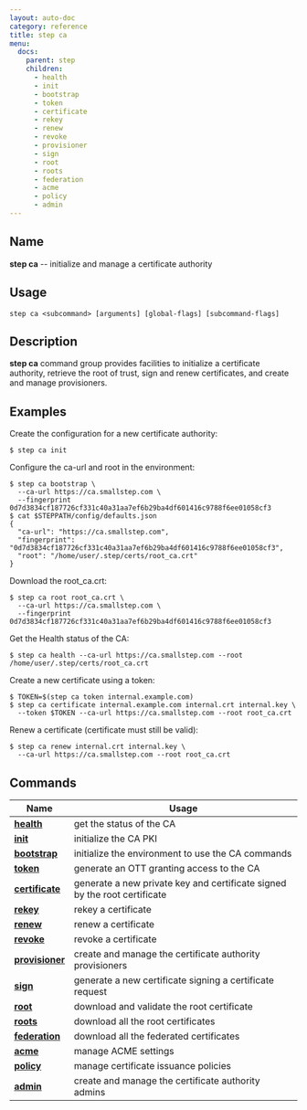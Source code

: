 ```yaml
---
layout: auto-doc
category: reference
title: step ca
menu:
  docs:
    parent: step
    children:
      - health
      - init
      - bootstrap
      - token
      - certificate
      - rekey
      - renew
      - revoke
      - provisioner
      - sign
      - root
      - roots
      - federation
      - acme
      - policy
      - admin
---
```


## Name
**step ca** -- initialize and manage a certificate authority

## Usage

```raw
step ca <subcommand> [arguments] [global-flags] [subcommand-flags]
```

## Description

**step ca** command group provides facilities to initialize a certificate
authority, retrieve the root of trust, sign and renew certificates, and create
and manage provisioners.

## Examples

Create the configuration for a new certificate authority:
```shell
$ step ca init
```

Configure the ca-url and root in the environment:
```shell
$ step ca bootstrap \
  --ca-url https://ca.smallstep.com \
  --fingerprint 0d7d3834cf187726cf331c40a31aa7ef6b29ba4df601416c9788f6ee01058cf3
$ cat $STEPPATH/config/defaults.json
{
  "ca-url": "https://ca.smallstep.com",
  "fingerprint": "0d7d3834cf187726cf331c40a31aa7ef6b29ba4df601416c9788f6ee01058cf3",
  "root": "/home/user/.step/certs/root_ca.crt"
}
```

Download the root_ca.crt:
```shell
$ step ca root root_ca.crt \
  --ca-url https://ca.smallstep.com \
  --fingerprint 0d7d3834cf187726cf331c40a31aa7ef6b29ba4df601416c9788f6ee01058cf3
```

Get the Health status of the CA:
```shell
$ step ca health --ca-url https://ca.smallstep.com --root /home/user/.step/certs/root_ca.crt
```

Create a new certificate using a token:
```shell
$ TOKEN=$(step ca token internal.example.com)
$ step ca certificate internal.example.com internal.crt internal.key \
  --token $TOKEN --ca-url https://ca.smallstep.com --root root_ca.crt
```

Renew a certificate (certificate must still be valid):
```shell
$ step ca renew internal.crt internal.key \
  --ca-url https://ca.smallstep.com --root root_ca.crt
```

## Commands


| Name | Usage |
|---|---|
| **[health](health/)** | get the status of the CA |
| **[init](init/)** | initialize the CA PKI |
| **[bootstrap](bootstrap/)** | initialize the environment to use the CA commands |
| **[token](token/)** | generate an OTT granting access to the CA |
| **[certificate](certificate/)** | generate a new private key and certificate signed by the root certificate |
| **[rekey](rekey/)** | rekey a certificate |
| **[renew](renew/)** | renew a certificate |
| **[revoke](revoke/)** | revoke a certificate |
| **[provisioner](provisioner/)** | create and manage the certificate authority provisioners |
| **[sign](sign/)** | generate a new certificate signing a certificate request |
| **[root](root/)** | download and validate the root certificate |
| **[roots](roots/)** | download all the root certificates |
| **[federation](federation/)** | download all the federated certificates |
| **[acme](acme/)** | manage ACME settings |
| **[policy](policy/)** | manage certificate issuance policies |
| **[admin](admin/)** | create and manage the certificate authority admins |

